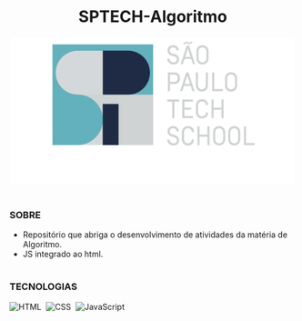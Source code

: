 <h1 align="center">SPTECH-Algoritmo</h1>

<p align="center">
  <img src="sptech2.png" width="500">
</p>

#
### SOBRE

- Repositório que abriga o desenvolvimento de atividades da matéria de Algoritmo.
- JS integrado ao html.

#
### TECNOLOGIAS

![HTML](https://img.shields.io/badge/HTML-0D1117?style=for-the-badge&logo=html5&labelColor=0D1117)&nbsp;
![CSS](https://img.shields.io/badge/CSS-0D1117?style=for-the-badge&logo=CSS3&logoColor=1572B6&labelColor=0D1117)&nbsp;
![JavaScript](https://img.shields.io/badge/JavaScript-0D1117?style=for-the-badge&logo=javascript&labelColor=0D1117&textColor=0D1117)&nbsp;
